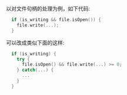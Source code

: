 
以对文件句柄的处理为例，如下代码:
```cpp
  if (is_writing && file.isOpen()) {
    file.write(...);
  }
```

可以改成类似下面的这样:
```cpp
  if (is_writing) {
    try {
      file.isOpen() && file.write(...) >= 0;
    } catch(...) {
      ...
    }
  }
```